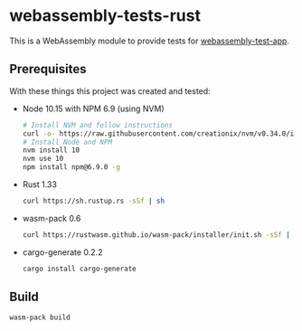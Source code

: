 # webassembly-tests-rust

This is a WebAssembly module to provide tests for [webassembly-test-app](https://github.com/ponchofiesta/webassembly-test-app).

## Prerequisites

With these things this project was created and tested:

- Node 10.15 with NPM 6.9 (using NVM)
  ```bash
  # Install NVM and follow instructions
  curl -o- https://raw.githubusercontent.com/creationix/nvm/v0.34.0/install.sh | bash
  # Install Node and NPM
  nvm install 10
  nvm use 10
  npm install npm@6.9.0 -g
  ```
- Rust 1.33
  ```bash
  curl https://sh.rustup.rs -sSf | sh
  ```
- wasm-pack 0.6
  ```bash
  curl https://rustwasm.github.io/wasm-pack/installer/init.sh -sSf | sh
  ```
- cargo-generate 0.2.2
  ```bash
  cargo install cargo-generate
  ```

## Build

```bash
wasm-pack build
```
